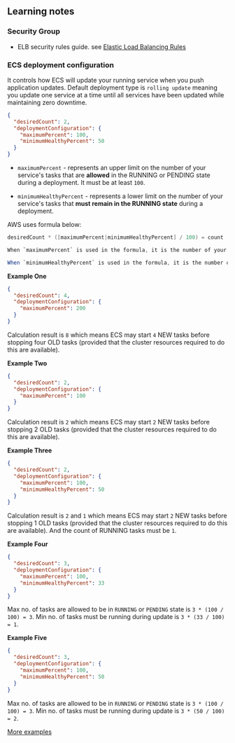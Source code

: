 ## Learning notes

### Security Group
- ELB security rules guide. see [Elastic Load Balancing Rules
](https://docs.aws.amazon.com/AWSEC2/latest/WindowsGuide/security-group-rules-reference.html#sg-rules-elb)

### ECS deployment configuration

It controls how ECS will update your running service when you push application updates. Default deployment type is `rolling update` meaning you update one service at a time until all services have been updated while maintaining zero downtime.

```json
{
  "desiredCount": 2,
  "deploymentConfiguration": {
    "maximumPercent": 100,
    "minimumHealthyPercent": 50
  }
}
```

- `maximumPercent` - represents an upper limit on the number of your service's tasks that are **allowed** in the RUNNING or PENDING state during a deployment. It must be at least `100`.

- `minimumHealthyPercent` - represents a lower limit on the number of your service's tasks that **must remain in the RUNNING state** during a deployment.

AWS uses formula below:

```java
desiredCount * ([maximumPercent|minimumHealthyPercent] / 100) = count

When `maximumPercent` is used in the formula, it is the number of your service's tasks that are **allowed** in the RUNNING or PENDING state during deployment.

When `minimumHealthyPercent` is used in the formula, it is the number of your service's tasks that **must remain in RUNNING state** during deployment
```

**Example One**

```json
{
  "desiredCount": 4,
  "deploymentConfiguration": {
    "maximumPercent": 200
  }
}
```

Calculation result is `8` which means ECS may start `4` NEW tasks before stopping four OLD tasks (provided that the cluster resources required to do this are available).

**Example Two**

```json
{
  "desiredCount": 2,
  "deploymentConfiguration": {
    "maximumPercent": 100
  }
}
```

Calculation result is `2` which means ECS may start `2` NEW tasks before stopping 2 OLD tasks (provided that the cluster resources required to do this are available).

**Example Three**

```json
{
  "desiredCount": 2,
  "deploymentConfiguration": {
    "maximumPercent": 100,
    "minimumHealthyPercent": 50
  }
}
```

Calculation result is `2` and `1` which means ECS may start `2` NEW tasks before stopping 1 OLD tasks (provided that the cluster resources required to do this are available). And the count of RUNNING tasks must be `1`.

**Example Four**

```json
{
  "desiredCount": 3,
  "deploymentConfiguration": {
    "maximumPercent": 100,
    "minimumHealthyPercent": 33
  }
}
```

Max no. of tasks are allowed to be in `RUNNING` or `PENDING` state  is `3 * (100 / 100) = 3`.
Min no. of tasks must be running during update is `3 * (33 / 100) = 1`.

**Example Five**

```json
{
  "desiredCount": 3,
  "deploymentConfiguration": {
    "maximumPercent": 100,
    "minimumHealthyPercent": 50
  }
}
```

Max no. of tasks are allowed to be in `RUNNING` or `PENDING` state is `3 * (100 / 100) = 3`.
Min no. of tasks must be running during update is `3 * (50 / 100) = 2`.

[More examples](https://stackoverflow.com/questions/40731143/what-is-the-minimum-healthy-percent-and-maximum-percent-in-amazon-ecs)
